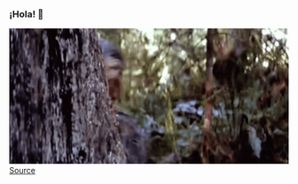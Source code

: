 ### ¡Hola! 👋

![](/IdealFlatGreatdane-size_restricted.gif)  
[Source](https://gfycat.com/idealflatgreatdane-return-of-the-jedi-chewbacca-star-wars-oh-hello)

<!--

Here are some ideas to get you started:

- 🔭 I’m currently working on ...
- 🌱 I’m currently learning ...
- 👯 I’m looking to collaborate on ...
- 🤔 I’m looking for help with ...
- 💬 Ask me about ...
- 📫 How to reach me: ...
- 😄 Pronouns: ...
- ⚡ Fun fact: ...
-->
